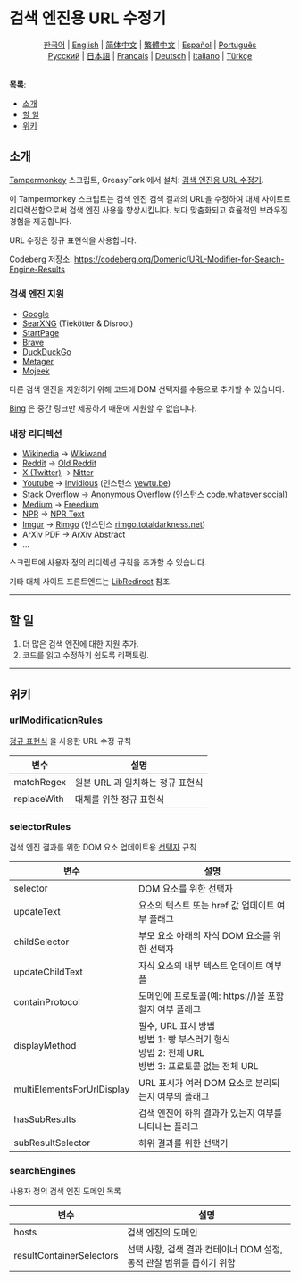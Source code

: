 # 검색 엔진용 URL 수정기

<div align="center">
	<a href="https://github.com/domeniczz/URL-Modifier-for-Search-Engines/blob/master/docs/README-ko.md">한국어</a> | 
	<a href="https://github.com/domeniczz/URL-Modifier-for-Search-Engines/blob/master/README.md">English</a> | 
	<a href="https://github.com/domeniczz/URL-Modifier-for-Search-Engines/blob/master/docs/README-zh-cn.md">简体中文</a> | 
    <a href="https://github.com/domeniczz/URL-Modifier-for-Search-Engines/blob/master/docs/README-zh-tw.md">繁體中文</a> | 
	<a href="https://github.com/domeniczz/URL-Modifier-for-Search-Engines/blob/master/docs/README-es.md">Español</a> | 
	<a href="https://github.com/domeniczz/URL-Modifier-for-Search-Engines/blob/master/docs/README-pt.md">Português</a><br/>
    <a href="https://github.com/domeniczz/URL-Modifier-for-Search-Engines/blob/master/docs/README-ru.md">Pусский</a> | 
    <a href="https://github.com/domeniczz/URL-Modifier-for-Search-Engines/blob/master/docs/README-ja.md">日本語</a> | 
    <a href="https://github.com/domeniczz/URL-Modifier-for-Search-Engines/blob/master/docs/README-fr.md">Français</a> | 
    <a href="https://github.com/domeniczz/URL-Modifier-for-Search-Engines/blob/master/docs/README-de.md">Deutsch</a> | 
	<a href="https://github.com/domeniczz/URL-Modifier-for-Search-Engines/blob/master/docs/README-it.md">Italiano</a> | 
	<a href="https://github.com/domeniczz/URL-Modifier-for-Search-Engines/blob/master/docs/README-tr.md">Türkçe</a>
</div>
<br/>

**목록**:

- [소개](https://github.com/domeniczz/URL-Modifier-for-Search-Engines#소개)
- [할 일](https://github.com/domeniczz/URL-Modifier-for-Search-Engines#할-일)
- [위키](https://github.com/domeniczz/URL-Modifier-for-Search-Engines#위키)

## 소개

[Tampermonkey](https://github.com/Tampermonkey/tampermonkey) 스크립트, GreasyFork 에서 설치: [검색 엔진용 URL 수정기](https://greasyfork.org/en/scripts/483597-url-modifier-for-search-engines).

이 Tampermonkey 스크립트는 검색 엔진 검색 결과의 URL을 수정하여 대체 사이트로 리디렉션함으로써 검색 엔진 사용을 향상시킵니다. 보다 맞춤화되고 효율적인 브라우징 경험을 제공합니다.

URL 수정은 정규 표현식을 사용합니다.

Codeberg 저장소: https://codeberg.org/Domenic/URL-Modifier-for-Search-Engine-Results

### 검색 엔진 지원

- [Google](https://www.google.com)
- [SearXNG](https://searx.space/) (Tiekötter & Disroot)
- [StartPage](https://www.startpage.com)
- [Brave](https://search.brave.com)
- [DuckDuckGo](https://duckduck)
- [Metager](https://metager.org)
- [Mojeek](https://www.mojeek.com)

다른 검색 엔진을 지원하기 위해 코드에 DOM 선택자를 수동으로 추가할 수 있습니다.

[Bing](https://www.bing.com) 은 중간 링크만 제공하기 때문에 지원할 수 없습니다.

### 내장 리디렉션

- [Wikipedia](https://www.wikipedia.org) -> [Wikiwand](https://www.wikiwand.com)
- [Reddit](https://www.reddit.com) -> [Old Reddit](https://old.reddit.com)
- [X (Twitter)](https://twitter.com) -> [Nitter](https://nitter.net)
- [Youtube](https://www.youtube.com) -> [Invidious](https://docs.invidious.io/instances) (인스턴스 [yewtu.be](https://yewtu.be))
- [Stack Overflow](https://stackoverflow.com) -> [Anonymous Overflow](https://github.com/httpjamesm/AnonymousOverflow#clearnet-instances) (인스턴스 [code.whatever.social](https://code.whatever.social))
- [Medium](https://medium.com/) -> [Freedium](https://freedium.cfd)
- [NPR](https://www.npr.org) -> [NPR Text](https://text.npr.org)
- [Imgur](https://imgur.com) -> [Rimgo](https://rimgo.codeberg.page/) (인스턴스 [rimgo.totaldarkness.net](https://rimgo.totaldarkness.net))
- ArXiv PDF -> ArXiv Abstract
- ...

스크립트에 사용자 정의 리디렉션 규칙을 추가할 수 있습니다.

기타 대체 사이트 프론트엔드는 [LibRedirect](https://libredirect.github.io/index.html) 참조.

---

## 할 일

1. 더 많은 검색 엔진에 대한 지원 추가.
2. 코드를 읽고 수정하기 쉽도록 리팩토링.

---

## 위키

### urlModificationRules

[정규 표현식](https://ko.wikipedia.org/wiki/정규_표현식) 을 사용한 URL 수정 규칙

| 변수          | 설명                                         |
| ------------- | -------------------------------------------- |
| matchRegex    | 원본 URL 과 일치하는 정규 표현식              |
| replaceWith   | 대체를 위한 정규 표현식                      |

### selectorRules

검색 엔진 결과를 위한 DOM 요소 업데이트용 [선택자](https://developer.mozilla.org/ko/docs/Web/API/Document_object_model/Locating_DOM_elements_using_selectors) 규칙

| 변수              | 설명                                                                         |
| ----------------- | ---------------------------------------------------------------------------- |
| selector          | DOM 요소를 위한 선택자                                                       |
| updateText        | 요소의 텍스트 또는 href 값 업데이트 여부 플래그                              |
| childSelector     | 부모 요소 아래의 자식 DOM 요소를 위한 선택자                                 |
| updateChildText   | 자식 요소의 내부 텍스트 업데이트 여부 플  |
| containProtocol | 도메인에 프로토콜(예: https://)을 포함할지 여부 플래그               |
| displayMethod   | 필수, URL 표시 방법<br/>방법 1: 빵 부스러기 형식<br/>방법 2: 전체 URL<br/>방법 3: 프로토콜 없는 전체 URL |
| multiElementsForUrlDisplay | URL 표시가 여러 DOM 요소로 분리되는지 여부의 플래그 |
| hasSubResults     | 검색 엔진에 하위 결과가 있는지 여부를 나타내는 플래그 |
| subResultSelector | 하위 결과를 위한 선택기                            |

### searchEngines

사용자 정의 검색 엔진 도메인 목록

| 변수                       | 설명                                                         |
| -------------------------- | ------------------------------------------------------------ |
| hosts                      | 검색 엔진의 도메인                                           |
| resultContainerSelectors   | 선택 사항, 검색 결과 컨테이너 DOM 설정, 동적 관찰 범위를 좁히기 위함 |
